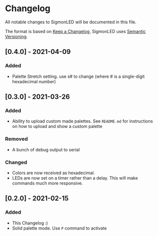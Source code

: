 # Changelog
All notable changes to SigmonLED will be documented in this file.

The format is based on [Keep a Changelog](https://keepachangelog.com/en/1.0.0/),
SigmonLED uses [Semantic Versioning](https://semver.org/spec/v2.0.0.html).

[comment]: # (This is a comment, it will not be included)

## [0.4.0] - 2021-04-09
### Added
- Palette Stretch setting. use s# to change (where # is a single-digit hexadecimal number)

## [0.3.0] - 2021-03-26
### Added
- Ability to upload custom made palettes. See `README.md` for instructions on how to upload and show a custom palette
### Removed
- A bunch of debug output to serial
### Changed
- Colors are now received as hexadecimal.
- LEDs are now set on a timer rather than a delay. This will make commands much more responsive.


## [0.2.0] - 2021-02-15
### Added
- This Changelog :)
- Solid palette mode. Use `P` command to activate
